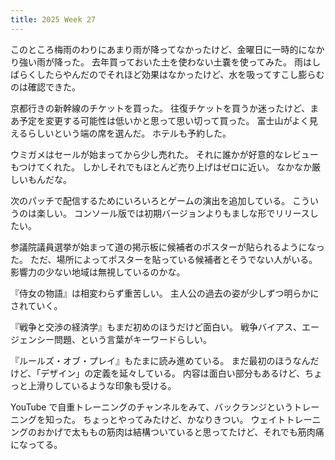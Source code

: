 ```yaml
---
title: 2025 Week 27
---
```


このところ梅雨のわりにあまり雨が降ってなかったけど、金曜日に一時的になかり強い雨が降った。
去年買っておいた土を使わない土嚢を使ってみた。
雨はしばらくしたらやんだのでそれほど効果はなかったけど、水を吸ってすこし膨らむのは確認できた。

京都行きの新幹線のチケットを買った。
往復チケットを買うか迷ったけど、まあ予定を変更する可能性は低いかと思って思い切って買った。
富士山がよく見えるらしいという端の席を選んだ。
ホテルも予約した。

ウミガメはセールが始まってから少し売れた。
それに誰かが好意的なレビューもつけてくれた。
しかしそれでもほとんど売り上げはゼロに近い。
なかなか厳しいもんだな。

次のパッチで配信するためにいろいろとゲームの演出を追加している。
こういうのは楽しい。
コンソール版では初期バージョンよりもましな形でリリースしたい。

参議院議員選挙が始まって道の掲示板に候補者のポスターが貼られるようになった。
ただ、場所によってポスターを貼っている候補者とそうでない人がいる。
影響力の少ない地域は無視しているのかな。

『侍女の物語』は相変わらず重苦しい。
主人公の過去の姿が少しずつ明らかにされていく。

『戦争と交渉の経済学』もまだ初めのほうだけど面白い。
戦争バイアス、エージェンシー問題、という言葉がキーワードらしい。

『ルールズ・オブ・プレイ』もたまに読み進めている。
まだ最初のほうなんだけど、「デザイン」の定義を延々している。
内容は面白い部分もあるけど、ちょっと上滑りしているような印象も受ける。

YouTube で自重トレーニングのチャンネルをみて、バックランジというトレーニングを知った。
ちょっとやってみたけど、かなりきつい。
ウェイトトレーニングのおかげで太ももの筋肉は結構ついていると思ってたけど、それでも筋肉痛になってる。
